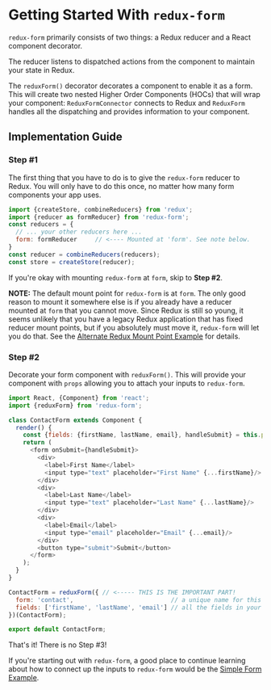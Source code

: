 # Getting Started With `redux-form`

`redux-form` primarily consists of two things: a Redux reducer and a React component decorator.

The reducer listens to dispatched actions from the component to maintain your state in Redux.

The `reduxForm()` decorator decorates a component to enable it as a form. This will 
create two nested Higher Order Components (HOCs) that will wrap your component: `ReduxFormConnector`
connects to Redux and `ReduxForm` handles all the dispatching and provides information to your component.

## Implementation Guide

### Step #1

The first thing that you have to do is to give the `redux-form` reducer to Redux. You will only have to do 
this once, no matter how many form components your app uses.

```javascript
import {createStore, combineReducers} from 'redux';
import {reducer as formReducer} from 'redux-form';
const reducers = {
  // ... your other reducers here ...
  form: formReducer     // <---- Mounted at 'form'. See note below.
}
const reducer = combineReducers(reducers);
const store = createStore(reducer);
```

If you're okay with mounting `redux-form` at `form`, skip to __Step #2__.

__NOTE:__ The default mount point for `redux-form` is at `form`. The only good reason to mount it somewhere else is 
if you already have a reducer mounted at `form` that you cannot move. Since Redux is still so young, it seems 
unlikely that you have a legacy Redux application that has fixed reducer mount points, but if you absolutely must 
move it, `redux-form` will let you do that. See the 
[Alternate Redux Mount Point Example](#/examples/alternate-mount-point) for details.

### Step #2

Decorate your form component with `reduxForm()`. This will provide your component with `props` allowing you to attach
your inputs to `redux-form`.
  
```javascript
import React, {Component} from 'react';
import {reduxForm} from 'redux-form';

class ContactForm extends Component {
  render() {
    const {fields: {firstName, lastName, email}, handleSubmit} = this.props;
    return (
      <form onSubmit={handleSubmit}>
        <div>
          <label>First Name</label>
          <input type="text" placeholder="First Name" {...firstName}/>
        </div>
        <div>
          <label>Last Name</label>
          <input type="text" placeholder="Last Name" {...lastName}/>
        </div>
        <div>
          <label>Email</label>
          <input type="email" placeholder="Email" {...email}/>
        </div>
        <button type="submit">Submit</button>
      </form>
    );
  }
}

ContactForm = reduxForm({ // <----- THIS IS THE IMPORTANT PART!
  form: 'contact',                           // a unique name for this form
  fields: ['firstName', 'lastName', 'email'] // all the fields in your form
})(ContactForm);

export default ContactForm;
```

That's it! There is no Step #3!

If you're starting out with `redux-form`, a good place to continue learning about how to connect up the
inputs to `redux-form` would be the [Simple Form Example](#/examples/simple).
